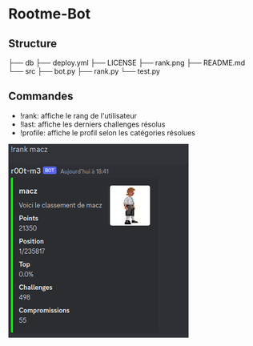 # Rootme-Bot


## Structure

├── db
├── deploy.yml
├── LICENSE
├── rank.png
├── README.md
└── src
    ├── bot.py
    ├── rank.py
    └── test.py

## Commandes

- !rank: affiche le rang de l'utilisateur
- !last: affiche les derniers challenges résolus
- !profile: affiche le profil selon les catégories résolues

![](./rank.png)


